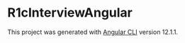 # R1cInterviewAngular

This project was generated with [Angular CLI](https://github.com/angular/angular-cli) version 12.1.1.


